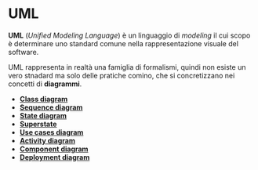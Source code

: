 # UML

__UML__ (_Unified Modeling Language_) è un linguaggio di _modeling_ il cui scopo è determinare uno standard comune nella rappresentazione visuale del software.

UML rappresenta in realtà una famiglia di formalismi, quindi non esiste un vero stnadard ma solo delle pratiche comino, che si concretizzano nei concetti di __diagrammi__.

- [**Class diagram**](./01_class-diagram.md)
- [**Sequence diagram**](./02_sequence-diagram.md)
- [**State diagram**](./03_state-diagram.md)
- [**Superstate**](./04_superstate.md)
- [**Use cases diagram**](./05_use-cases.md)
- [**Activity diagram**](./06_activity-diagram.md)
- [**Component diagram**](./07_component-diagram.md)
- [**Deployment diagram**](./08_deployment-diagram.md)
